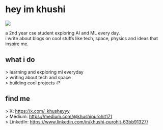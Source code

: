 # hey im khushi

<img src="ascii eyes.jpeg"/>

   


a 2nd year cse student exploring AI and ML every day.  <br>
i write about blogs on cool stuffs like tech, space, physics and ideas that inspire me.

## what i do
&gt; learning and exploring ml everyday <br>
&gt; writing about tech and space  <br>
&gt; building cool projects :P   <br>

## find me
&gt; X: https://x.com/_khusheyyy <br>
&gt; Medium: https://medium.com/@khushipurohit171 <br>
&gt; LinkedIn: https://www.linkedin.com/in/khushi-purohit-63bb91327/
